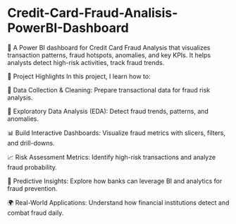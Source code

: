 # Credit-Card-Fraud-Analisis-PowerBI-Dashboard
🚀 A Power BI dashboard for Credit Card Fraud Analysis that visualizes transaction patterns, fraud hotspots, anomalies, and key KPIs. It helps analysts detect high-risk activities, track fraud trends.

🚀 Project Highlights
In this project, I learn how to:

🧹 Data Collection & Cleaning: Prepare transactional data for fraud risk analysis.

🔎 Exploratory Data Analysis (EDA): Detect fraud trends, patterns, and anomalies.

📊 Build Interactive Dashboards: Visualize fraud metrics with slicers, filters, and drill-downs.

📈 Risk Assessment Metrics: Identify high-risk transactions and analyze fraud probability.

🤖 Predictive Insights: Explore how banks can leverage BI and analytics for fraud prevention.

🌍 Real-World Applications: Understand how financial institutions detect and combat fraud daily.
